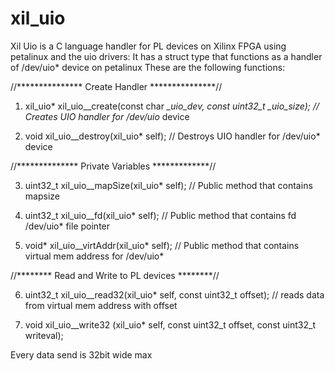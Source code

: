 # xil_uio

Xil Uio is a C language handler for PL devices on Xilinx FPGA using petalinux and the uio drivers:
It has a struct type that functions as a handler of /dev/uio* device on petalinux
These are the following functions:

//*************** Create Handler  ***************//

1. xil_uio* xil_uio__create(const char *_uio_dev, const uint32_t _uio_size);    // Creates UIO handler for /dev/uio* device

2. void xil_uio__destroy(xil_uio* self);                           // Destroys UIO handler for /dev/uio* device

//************** Private Variables *************//

3. uint32_t xil_uio__mapSize(xil_uio* self);     // Public method that contains mapsize

4. uint32_t xil_uio__fd(xil_uio* self);          // Public method that contains fd /dev/uio* file pointer

5. void*    xil_uio__virtAddr(xil_uio* self);    // Public method that contains virtual mem address for /dev/uio*

//******** Read and Write to PL devices ********//

6. uint32_t xil_uio__read32(xil_uio* self, const uint32_t offset); // reads data from virtual mem address with offset

7. void xil_uio__write32 (xil_uio* self, const uint32_t offset, const uint32_t writeval); 

Every data send is 32bit wide max
